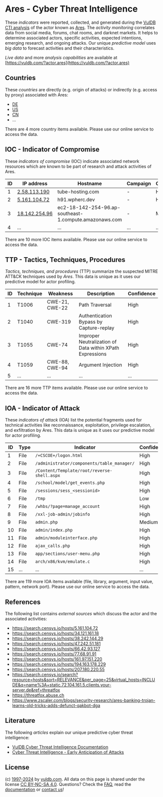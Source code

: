 # Ares - Cyber Threat Intelligence

These _indicators_ were reported, collected, and generated during the [VulDB CTI analysis](https://vuldb.com/?kb.cti) of the actor known as [Ares](https://vuldb.com/?actor.ares). The _activity monitoring_ correlates data from social media, forums, chat rooms, and darknet markets. It helps to determine associated actors, specific activities, expected intentions, emerging research, and ongoing attacks. Our unique _predictive model_ uses _big data_ to forecast activities and their characteristics.

_Live data_ and more _analysis capabilities_ are available at [https://vuldb.com/?actor.ares](https://vuldb.com/?actor.ares)

## Countries

These _countries_ are directly (e.g. origin of attacks) or indirectly (e.g. access by proxy) associated with Ares:

* [DE](https://vuldb.com/?country.de)
* [US](https://vuldb.com/?country.us)
* [CN](https://vuldb.com/?country.cn)
* ...

There are 4 more country items available. Please use our online service to access the data.

## IOC - Indicator of Compromise

These _indicators of compromise_ (IOC) indicate associated network resources which are known to be part of research and attack activities of Ares.

ID | IP address | Hostname | Campaign | Confidence
-- | ---------- | -------- | -------- | ----------
1 | [2.58.113.190](https://vuldb.com/?ip.2.58.113.190) | tube-hosting.com | - | High
2 | [5.161.104.72](https://vuldb.com/?ip.5.161.104.72) | h91.wpherc.dev | - | High
3 | [18.142.254.96](https://vuldb.com/?ip.18.142.254.96) | ec2-18-142-254-96.ap-southeast-1.compute.amazonaws.com | - | Medium
4 | ... | ... | ... | ...

There are 10 more IOC items available. Please use our online service to access the data.

## TTP - Tactics, Techniques, Procedures

_Tactics, techniques, and procedures_ (TTP) summarize the suspected MITRE ATT&CK techniques used by _Ares_. This data is unique as it uses our predictive model for actor profiling.

ID | Technique | Weakness | Description | Confidence
-- | --------- | -------- | ----------- | ----------
1 | T1006 | CWE-21, CWE-22 | Path Traversal | High
2 | T1040 | CWE-319 | Authentication Bypass by Capture-replay | High
3 | T1055 | CWE-74 | Improper Neutralization of Data within XPath Expressions | High
4 | T1059 | CWE-88, CWE-94 | Argument Injection | High
5 | ... | ... | ... | ...

There are 16 more TTP items available. Please use our online service to access the data.

## IOA - Indicator of Attack

These _indicators of attack_ (IOA) list the potential fragments used for technical activities like reconnaissance, exploitation, privilege escalation, and exfiltration by Ares. This data is unique as it uses our predictive model for actor profiling.

ID | Type | Indicator | Confidence
-- | ---- | --------- | ----------
1 | File | `/+CSCOE+/logon.html` | High
2 | File | `/administrator/components/table_manager/` | High
3 | File | `/Content/Template/root/reverse-shell.aspx` | High
4 | File | `/school/model/get_events.php` | High
5 | File | `/sessions/sess_<sessionid>` | High
6 | File | `/tmp` | Low
7 | File | `/whbs/?page=manage_account` | High
8 | File | `/xxl-job-admin/jobinfo` | High
9 | File | `admin.php` | Medium
10 | File | `admin/index.php` | High
11 | File | `admin/moduleinterface.php` | High
12 | File | `ajax_calls.php` | High
13 | File | `app/sections/user-menu.php` | High
14 | File | `arch/x86/kvm/emulate.c` | High
15 | ... | ... | ...

There are 119 more IOA items available (file, library, argument, input value, pattern, network port). Please use our online service to access the data.

## References

The following list contains _external sources_ which discuss the actor and the associated activities:

* https://search.censys.io/hosts/5.161.104.72
* https://search.censys.io/hosts/34.121.161.18
* https://search.censys.io/hosts/38.242.144.29
* https://search.censys.io/hosts/47.242.51.181
* https://search.censys.io/hosts/66.42.93.127
* https://search.censys.io/hosts/77.68.91.91
* https://search.censys.io/hosts/161.97.151.220
* https://search.censys.io/hosts/194.163.178.229
* https://search.censys.io/hosts/207.180.220.55
* https://search.censys.io/search?resource=hosts&sort=RELEVANCE&per_page=25&virtual_hosts=INCLUDE&q=name%3A+static.72.104.161.5.clients.your-server.de&ref=threatfox
* https://threatfox.abuse.ch
* https://www.zscaler.com/blogs/security-research/ares-banking-trojan-learns-old-tricks-adds-defunct-qakbot-dga

## Literature

The following _articles_ explain our unique predictive cyber threat intelligence:

* [VulDB Cyber Threat Intelligence Documentation](https://vuldb.com/?kb.cti)
* [Cyber Threat Intelligence - Early Anticipation of Attacks](https://www.scip.ch/en/?labs.20201022)

## License

(c) [1997-2024](https://vuldb.com/?kb.changelog) by [vuldb.com](https://vuldb.com/?kb.about). All data on this page is shared under the license [CC BY-NC-SA 4.0](https://creativecommons.org/licenses/by-nc-sa/4.0/). Questions? Check the [FAQ](https://vuldb.com/?kb.faq), read the [documentation](https://vuldb.com/?kb) or [contact us](https://vuldb.com/?contact)!
